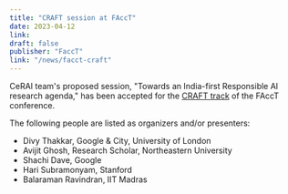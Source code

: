 ```yaml
---
title: "CRAFT session at FAccT"
date: 2023-04-12
link:
draft: false
publisher: "FaccT"
link: "/news/facct-craft"
---
```


CeRAI team's proposed session, "Towards an India-first Responsible AI research agenda," has been accepted for the [CRAFT track](https://facctconference.org/2023/cfpcraft.html) of the FAccT conference. 

The following people are listed as organizers and/or presenters:

- Divy Thakkar, Google & City, University of London 
- Avijit Ghosh, Research Scholar, Northeastern University 
- Shachi Dave, Google
- Hari Subramonyam, Stanford
- Balaraman Ravindran, IIT Madras